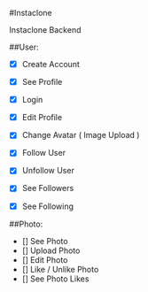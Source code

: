 #Instaclone

Instaclone Backend


##User:

- [x] Create Account
- [x] See Profile
- [x] Login
- [x] Edit Profile
- [x] Change Avatar ( Image Upload )
- [x] Follow User
- [x] Unfollow User
- [x] See Followers
- [x] See Following


##Photo:

- [] See Photo
- [] Upload Photo
- [] Edit Photo
- [] Like / Unlike Photo
- [] See Photo Likes
